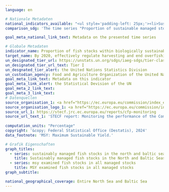 ```yaml
---
language: en    

# Nationale Metadaten    
national_indicators_available: "<ul style='padding-left: 25px;'><li>Sustainably managed fish stocks in the North and Baltic Seas on all MSY examined stocks</li> <li> MSY examined fish stocks in all managed stocks</li></ul>"    
comparison_sdg: 'The time series "Proportion of sustainable managed stocks in all MSY examined stocks" is compliant with the global metadata. The time series "Proportion of MSY examined in all managed stocks" provides additional information.'    

goal_meta_national_link_text: Metadata on the presented time series    

# Globale Metadaten    
indicator_name: Proportion of fish stocks within biologically sustainable levels    
target_name: By 2020, effectively regulate harvesting and end overfishing, illegal, unreported and unregulated fishing and destructive fishing practices and implement science-based management plans, in order to restore fish stocks in the shortest time feasible, at least to levels that can produce maximum sustainable yield as determined by their biological characteristics    
un_designated_tier_url: https://unstats.un.org/sdgs/iaeg-sdgs/tier-classification/    
un_designated_tier_url_text: Tier I    
un_desgnated_tier_alert: the United Nations Statistics Division    
un_custodian_agency: Food and Agriculture Organization of the United Nations (FAO)    
goal_meta_link_text: Metadata on this indicator    
goal_meta_link_alert: the Statistical Devision of the UN    
goal_meta_2_link_text:     
goal_meta_3_link_text:         
# Datenquellen
source_organisation_1: <a href="https://ec.europa.eu/commission/index_en" target="_blank"> European Commission </a>
source_organisation_logo_1: <a href="https://ec.europa.eu/commission/index_en" target="_blank"><img src="https://sdg-indikatoren.de/public/OrgImgEn/europeancommission.png" alt="Logo europeancommission" style="height:60px; width:148px"/></a>
source_url_1: https://stecf.jrc.ec.europa.eu/reports/cfp-monitoring
source_url_text_1: 'STECF report: Monitoring the performance of the Common Fisheries Policy'
    
computation_units: "Percentage"    
copyright: '&copy; Federal Statistical Office (Destatis), 2024'    
data_footnote: 'MSY: Maximum Sustainable Yield.'    

# Grafik Eigenschaften    
graph_titles:
  - series: sustainably managed fish stocks in the north and baltic seas on all msy examined stocks
    title: Sustainably managed fish stocks in the North and Baltic Seas on all MSY examined stocks
  - series: msy examined fish stocks in all managed stocks
    title: MSY examined fish stocks in all managed stocks
graph_subtitle:     

national_geographical_coverage: Entire North Sea and Baltic Sea    
---
```


<span></span>